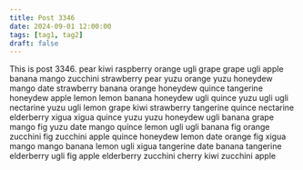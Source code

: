 ```yaml
---
title: Post 3346
date: 2024-09-01 12:00:00
tags: [tag1, tag2]
draft: false
---
```

This is post 3346.
pear
kiwi
raspberry
orange
ugli
grape
grape
ugli
apple
banana
mango
zucchini
strawberry
pear
yuzu
orange
yuzu
honeydew
mango
date
strawberry
banana
orange
honeydew
quince
tangerine
honeydew
apple
lemon
lemon
banana
honeydew
ugli
quince
yuzu
ugli
ugli
nectarine
yuzu
ugli
lemon
grape
kiwi
strawberry
tangerine
quince
nectarine
elderberry
xigua
xigua
quince
yuzu
yuzu
honeydew
ugli
banana
grape
mango
fig
yuzu
date
mango
quince
lemon
ugli
ugli
banana
fig
orange
zucchini
fig
zucchini
apple
quince
honeydew
lemon
date
orange
fig
xigua
mango
mango
banana
lemon
ugli
xigua
tangerine
date
banana
tangerine
elderberry
ugli
fig
apple
elderberry
zucchini
cherry
kiwi
zucchini
apple
